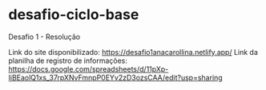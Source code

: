 # desafio-ciclo-base

Desafio 1 - Resolução

Link do site disponibilizado: https://desafio1anacarollina.netlify.app/
Link da planilha de registro de informações: https://docs.google.com/spreadsheets/d/11pXp-IjBEaolQ1xs_37rpXNvFmnpP0EYv2zD3ozsCAA/edit?usp=sharing
